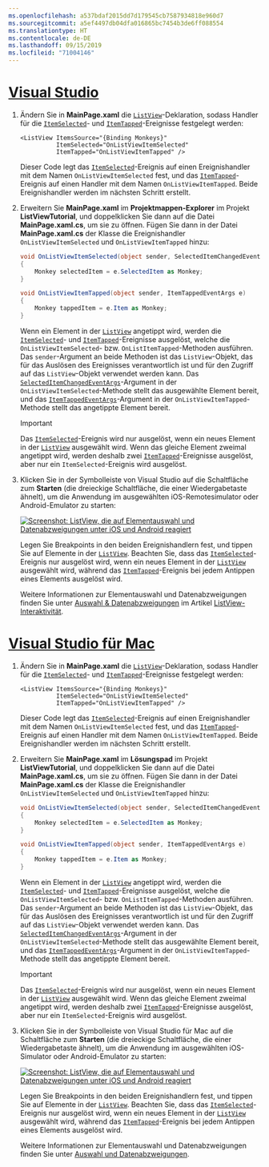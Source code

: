 ```yaml
---
ms.openlocfilehash: a537bdaf2015dd7d179545cb7587934818e960d7
ms.sourcegitcommit: a5ef4497db04dfa016865bc7454b3de6ff088554
ms.translationtype: HT
ms.contentlocale: de-DE
ms.lasthandoff: 09/15/2019
ms.locfileid: "71004146"
---
```

# <a name="visual-studiotabvswin"></a>[Visual Studio](#tab/vswin)

1. Ändern Sie in **MainPage.xaml** die [`ListView`](xref:Xamarin.Forms.ListView)-Deklaration, sodass Handler für die [`ItemSelected`](xref:Xamarin.Forms.ListView.ItemSelected)- und [`ItemTapped`](xref:Xamarin.Forms.ListView.ItemTapped)-Ereignisse festgelegt werden:

    ```xaml
    <ListView ItemsSource="{Binding Monkeys}"
              ItemSelected="OnListViewItemSelected"
              ItemTapped="OnListViewItemTapped" />
    ```

    Dieser Code legt das [`ItemSelected`](xref:Xamarin.Forms.ListView.ItemSelected)-Ereignis auf einen Ereignishandler mit dem Namen `OnListViewItemSelected` fest, und das [`ItemTapped`](xref:Xamarin.Forms.ListView.ItemTapped)-Ereignis auf einen Handler mit dem Namen `OnListViewItemTapped`. Beide Ereignishandler werden im nächsten Schritt erstellt.

1. Erweitern Sie **MainPage.xaml** im **Projektmappen-Explorer** im Projekt **ListViewTutorial**, und doppelklicken Sie dann auf die Datei **MainPage.xaml.cs**, um sie zu öffnen. Fügen Sie dann in der Datei **MainPage.xaml.cs** der Klasse die Ereignishandler `OnListViewItemSelected` und `OnListViewItemTapped` hinzu:

    ```csharp
    void OnListViewItemSelected(object sender, SelectedItemChangedEventArgs e)
    {
        Monkey selectedItem = e.SelectedItem as Monkey;
    }

    void OnListViewItemTapped(object sender, ItemTappedEventArgs e)
    {
        Monkey tappedItem = e.Item as Monkey;
    }
    ```

    Wenn ein Element in der [`ListView`](xref:Xamarin.Forms.ListView) angetippt wird, werden die [`ItemSelected`](xref:Xamarin.Forms.ListView.ItemSelected)- und [`ItemTapped`](xref:Xamarin.Forms.ListView.ItemTapped)-Ereignisse ausgelöst, welche die `OnListViewItemSelected`- bzw. `OnListItemTapped`-Methoden ausführen. Das `sender`-Argument an beide Methoden ist das `ListView`-Objekt, das für das Auslösen des Ereignisses verantwortlich ist und für den Zugriff auf das `ListView`-Objekt verwendet werden kann. Das [`SelectedItemChangedEventArgs`](xref:Xamarin.Forms.SelectedItemChangedEventArgs)-Argument in der `OnListViewItemSelected`-Methode stellt das ausgewählte Element bereit, und das [`ItemTappedEventArgs`](xref:Xamarin.Forms.ItemTappedEventArgs)-Argument in der `OnListViewItemTapped`-Methode stellt das angetippte Element bereit.

    > [!IMPORTANT]
    > Das [`ItemSelected`](xref:Xamarin.Forms.ListView.ItemSelected)-Ereignis wird nur ausgelöst, wenn ein neues Element in der [`ListView`](xref:Xamarin.Forms.ListView) ausgewählt wird. Wenn das gleiche Element zweimal angetippt wird, werden deshalb zwei [`ItemTapped`](xref:Xamarin.Forms.ListView.ItemTapped)-Ereignisse ausgelöst, aber nur ein `ItemSelected`-Ereignis wird ausgelöst.

1. Klicken Sie in der Symbolleiste von Visual Studio auf die Schaltfläche zum **Starten** (die dreieckige Schaltfläche, die einer Wiedergabetaste ähnelt), um die Anwendung im ausgewählten iOS-Remotesimulator oder Android-Emulator zu starten:

    [![Screenshot: ListView, die auf Elementauswahl und Datenabzweigungen unter iOS und Android reagiert](../images/item-selection.png "ListView-Elementauswahl")](../images/item-selection-large.png#lightbox "ListView-Elementauswahl")

    Legen Sie Breakpoints in den beiden Ereignishandlern fest, und tippen Sie auf Elemente in der [`ListView`](xref:Xamarin.Forms.ListView). Beachten Sie, dass das [`ItemSelected`](xref:Xamarin.Forms.ListView.ItemSelected)-Ereignis nur ausgelöst wird, wenn ein neues Element in der [`ListView`](xref:Xamarin.Forms.ListView) ausgewählt wird, während das [`ItemTapped`](xref:Xamarin.Forms.ListView.ItemTapped)-Ereignis bei jedem Antippen eines Elements ausgelöst wird.

    Weitere Informationen zur Elementauswahl und Datenabzweigungen finden Sie unter [Auswahl & Datenabzweigungen](~/xamarin-forms/user-interface/listview/interactivity.md#selection-and-taps) im Artikel [ListView-Interaktivität](~/xamarin-forms/user-interface/listview/interactivity.md).

# <a name="visual-studio-for-mactabvsmac"></a>[Visual Studio für Mac](#tab/vsmac)

1. Ändern Sie in **MainPage.xaml** die [`ListView`](xref:Xamarin.Forms.ListView)-Deklaration, sodass Handler für die [`ItemSelected`](xref:Xamarin.Forms.ListView.ItemSelected)- und [`ItemTapped`](xref:Xamarin.Forms.ListView.ItemTapped)-Ereignisse festgelegt werden:

    ```xaml
    <ListView ItemsSource="{Binding Monkeys}"
              ItemSelected="OnListViewItemSelected"
              ItemTapped="OnListViewItemTapped" />
    ```

    Dieser Code legt das [`ItemSelected`](xref:Xamarin.Forms.ListView.ItemSelected)-Ereignis auf einen Ereignishandler mit dem Namen `OnListViewItemSelected` fest, und das [`ItemTapped`](xref:Xamarin.Forms.ListView.ItemTapped)-Ereignis auf einen Handler mit dem Namen `OnListViewItemTapped`. Beide Ereignishandler werden im nächsten Schritt erstellt.

1. Erweitern Sie **MainPage.xaml** im **Lösungspad** im Projekt **ListViewTutorial**, und doppelklicken Sie dann auf die Datei **MainPage.xaml.cs**, um sie zu öffnen. Fügen Sie dann in der Datei **MainPage.xaml.cs** der Klasse die Ereignishandler `OnListViewItemSelected` und `OnListViewItemTapped` hinzu:

    ```csharp
    void OnListViewItemSelected(object sender, SelectedItemChangedEventArgs e)
    {
        Monkey selectedItem = e.SelectedItem as Monkey;
    }

    void OnListViewItemTapped(object sender, ItemTappedEventArgs e)
    {
        Monkey tappedItem = e.Item as Monkey;
    }
    ```

    Wenn ein Element in der [`ListView`](xref:Xamarin.Forms.ListView) angetippt wird, werden die [`ItemSelected`](xref:Xamarin.Forms.ListView.ItemSelected)- und [`ItemTapped`](xref:Xamarin.Forms.ListView.ItemTapped)-Ereignisse ausgelöst, welche die `OnListViewItemSelected`- bzw. `OnListItemTapped`-Methoden ausführen. Das `sender`-Argument an beide Methoden ist das `ListView`-Objekt, das für das Auslösen des Ereignisses verantwortlich ist und für den Zugriff auf das `ListView`-Objekt verwendet werden kann. Das [`SelectedItemChangedEventArgs`](xref:Xamarin.Forms.SelectedItemChangedEventArgs)-Argument in der `OnListViewItemSelected`-Methode stellt das ausgewählte Element bereit, und das [`ItemTappedEventArgs`](xref:Xamarin.Forms.ItemTappedEventArgs)-Argument in der `OnListViewItemTapped`-Methode stellt das angetippte Element bereit.

    > [!IMPORTANT]
    > Das [`ItemSelected`](xref:Xamarin.Forms.ListView.ItemSelected)-Ereignis wird nur ausgelöst, wenn ein neues Element in der [`ListView`](xref:Xamarin.Forms.ListView) ausgewählt wird. Wenn das gleiche Element zweimal angetippt wird, werden deshalb zwei [`ItemTapped`](xref:Xamarin.Forms.ListView.ItemTapped)-Ereignisse ausgelöst, aber nur ein `ItemSelected`-Ereignis wird ausgelöst.

1. Klicken Sie in der Symbolleiste von Visual Studio für Mac auf die Schaltfläche zum **Starten** (die dreieckige Schaltfläche, die einer Wiedergabetaste ähnelt), um die Anwendung im ausgewählten iOS-Simulator oder Android-Emulator zu starten:

    [![Screenshot: ListView, die auf Elementauswahl und Datenabzweigungen unter iOS und Android reagiert](../images/item-selection.png "ListView-Elementauswahl")](../images/item-selection-large.png#lightbox "ListView-Elementauswahl")

    Legen Sie Breakpoints in den beiden Ereignishandlern fest, und tippen Sie auf Elemente in der [`ListView`](xref:Xamarin.Forms.ListView). Beachten Sie, dass das [`ItemSelected`](xref:Xamarin.Forms.ListView.ItemSelected)-Ereignis nur ausgelöst wird, wenn ein neues Element in der [`ListView`](xref:Xamarin.Forms.ListView) ausgewählt wird, während das [`ItemTapped`](xref:Xamarin.Forms.ListView.ItemTapped)-Ereignis bei jedem Antippen eines Elements ausgelöst wird.

    Weitere Informationen zur Elementauswahl und Datenabzweigungen finden Sie unter [Auswahl und Datenabzweigungen](~/xamarin-forms/user-interface/listview/interactivity.md#selection-and).
